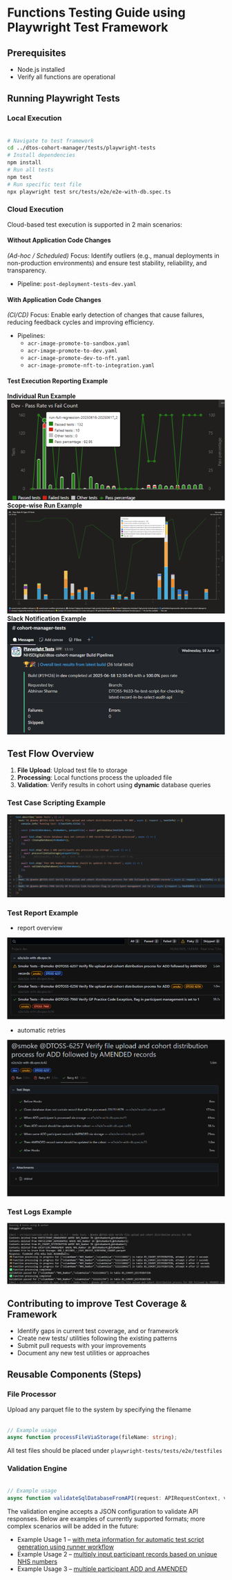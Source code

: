 # Functions Testing Guide using Playwright Test Framework

## Prerequisites

- Node.js installed
- Verify all functions are operational

## Running Playwright Tests

### Local Execution

```bash

# Navigate to test framework
cd ../dtos-cohort-manager/tests/playwright-tests
# Install dependencies
npm install
# Run all tests
npm test
# Run specific test file
npx playwright test src/tests/e2e/e2e-with-db.spec.ts

```

### Cloud Execution

Cloud-based test execution is supported in 2 main scenarios:

#### Without Application Code Changes

*(Ad-hoc / Scheduled)*
Focus: Identify outliers (e.g., manual deployments in non-production environments) and ensure test stability, reliability, and transparency.

- Pipeline: `post-deployment-tests-dev.yaml`

#### With Application Code Changes

*(CI/CD)*
Focus: Enable early detection of changes that cause failures, reducing feedback cycles and improving efficiency.

- Pipelines:
  - `acr-image-promote-to-sandbox.yaml`
  - `acr-image-promote-to-dev.yaml`
  - `acr-image-promote-dev-to-nft.yaml`
  - `acr-image-promote-nft-to-integration.yaml`

#### Test Execution Reporting Example

**Individual Run Example**
![test execution individual run](../../docs/assets/test-playwright-test-execution-individual-run.png)
**Scope-wise Run Example**
![test execution scope-wise run](../../docs/assets/test-playwright-test-execution-scope-wise-run.png)
**Slack Notification Example**
![slack notification example](../../docs/assets/test-playwright-slack-notification-example.png)

## Test Flow Overview

1. **File Upload**: Upload test file to storage
2. **Processing**: Local functions process the uploaded file
3. **Validation**: Verify results in cohort using **dynamic** database queries

### Test Case Scripting Example

![smoke test example](../../docs/assets/test-playwright-smoke-example.png)

### Test Report Example

- report overview

![default report](../../docs/assets/test-playwright-report-example.png)

- automatic retries

![automatic retries](../../docs/assets/test-playwright-automatic-retry-example.png)

### Test Logs Example

![test logs example](../../docs/assets/test-playwright-logs-example.png)

## Contributing to improve Test Coverage & Framework

- Identify gaps in current test coverage, and or framework
- Create new tests/ utilities following the existing patterns
- Submit pull requests with your improvements
- Document any new test utilities or approaches

## Reusable Components (Steps)

### File Processor

Upload any parquet file to the system by specifying the filename

```ts

// Example usage
async function processFileViaStorage(fileName: string);

```

All test files should be placed under `playwright-tests/tests/e2e/testfiles`

### Validation Engine

```ts

// Example usage
async function validateSqlDatabaseFromAPI(request: APIRequestContext, validations: any);

```

The validation engine accepts a JSON configuration to validate API responses. Below are examples of currently supported formats; more complex scenarios will be added in the future:

- Example Usage 1 – [with meta information for automatic test script generation using runner workflow](../playwright-tests/src/tests/e2e/testFiles/@DTOSS-3217-01/ADD_1B8F53_-_CAAS_BREAST_SCREENING_COHORT.json)
- Example Usage 2 – [multiply input participant records based on unique NHS numbers](../playwright-tests/src/tests/api/testFiles/@DTOSS-5928-01/ADD-10-records-expected.json)
- Example Usage 3 – [multiple participant ADD and AMENDED](../playwright-tests/src/tests/e2e/testFiles/@DTOSS-4365-01/)
